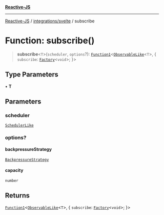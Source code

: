 [**Reactive-JS**](../../../README.md)

***

[Reactive-JS](../../../README.md) / [integrations/svelte](../README.md) / subscribe

# Function: subscribe()

> **subscribe**\<`T`\>(`scheduler`, `options`?): [`Function1`](../../../functions/type-aliases/Function1.md)\<[`ObservableLike`](../../../concurrent/interfaces/ObservableLike.md)\<`T`\>, \{ `subscribe`: [`Factory`](../../../functions/type-aliases/Factory.md)\<`void`\>; \}\>

## Type Parameters

• **T**

## Parameters

### scheduler

[`SchedulerLike`](../../../concurrent/interfaces/SchedulerLike.md)

### options?

#### backpressureStrategy

[`BackpressureStrategy`](../../../utils/type-aliases/BackpressureStrategy.md)

#### capacity

`number`

## Returns

[`Function1`](../../../functions/type-aliases/Function1.md)\<[`ObservableLike`](../../../concurrent/interfaces/ObservableLike.md)\<`T`\>, \{ `subscribe`: [`Factory`](../../../functions/type-aliases/Factory.md)\<`void`\>; \}\>
